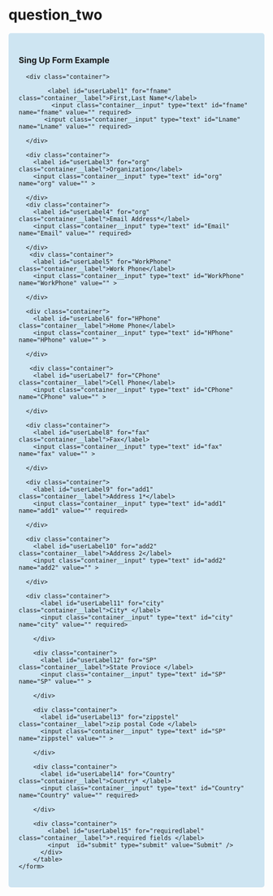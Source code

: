 # question_two
<html>
<main>
<div class="pagewrap">
    <form class="form" id="form">
      <h3 class="form__title">Sing Up Form Example</h3>
      
      <div class="container">
      
            <label id="userLabel1" for="fname" class="container__label">First,Last Name*</label> 
             <input class="container__input" type="text" id="fname" name="fname" value="" required> 
           <input class="container__input" type="text" id="Lname" name="Lname" value="" required> 
   
      </div>
      
      <div class="container">
        <label id="userLabel3" for="org" class="container__label">Organization</label>
        <input class="container__input" type="text" id="org" name="org" value="" >
        
      </div>
      <div class="container">
        <label id="userLabel4" for="org" class="container__label">Email Address*</label>
        <input class="container__input" type="text" id="Email" name="Email" value="" required>
       
      </div>
       <div class="container">
        <label id="userLabel5" for="WorkPhone" class="container__label">Work Phone</label>
        <input class="container__input" type="text" id="WorkPhone" name="WorkPhone" value="" >
       
      </div>
  
      <div class="container">
        <label id="userLabel6" for="HPhone" class="container__label">Home Phone</label>
        <input class="container__input" type="text" id="HPhone" name="HPhone" value="" >
       
      </div>
  
       <div class="container">
        <label id="userLabel7" for="CPhone" class="container__label">Cell Phone</label>
        <input class="container__input" type="text" id="CPhone" name="CPhone" value="" >
        
      </div>
  
      <div class="container">
        <label id="userLabel8" for="fax" class="container__label">Fax</label>
        <input class="container__input" type="text" id="fax" name="fax" value="" >
       
      </div>
  
      <div class="container">
        <label id="userLabel9" for="add1" class="container__label">Address 1*</label>
        <input class="container__input" type="text" id="add1" name="add1" value="" required>
        
      </div>
  
      <div class="container">
        <label id="userLabel10" for="add2" class="container__label">Address 2</label>
        <input class="container__input" type="text" id="add2" name="add2" value="" >
       
      </div>
  
      <div class="container">
          <label id="userLabel11" for="city" class="container__label">City* </label>
          <input class="container__input" type="text" id="city" name="city" value="" required>
          
        </div>
  
        <div class="container">
          <label id="userLabel12" for="SP" class="container__label">State Provioce </label>
          <input class="container__input" type="text" id="SP" name="SP" value="" >
         
        </div>
  
        <div class="container">
          <label id="userLabel13" for="zippstel" class="container__label">zip postal Code </label>
          <input class="container__input" type="text" id="SP" name="zippstel" value="" >
          
        </div>
  
        <div class="container">
          <label id="userLabel14" for="Country" class="container__label">Country* </label>
          <input class="container__input" type="text" id="Country" name="Country" value="" required>
          
        </div>
  
        <div class="container">
            <label id="userLabel15" for="requiredlabel" class="container__label">*.required fields </label>
            <input  id="submit" type="submit" value="Submit" />           
          </div>
        </table>
    </form>
  </div>
</main>




<style>
    input[type=text], select {
      width: 100%;
      padding: 12px 20px;
      margin: 8px 0;
      display: inline-block;
      border: 1px solid #ccc;
      border-radius: 4px;
      box-sizing: border-box;
    }
    
    input[type=submit] {
      width: 100%;
      background-color: #96bac4;
      color: white;
      padding: 14px 20px;
      margin: 8px 0;
      border: none;
      border-radius: 4px;
      cursor: pointer;
    }
    
    input[type=submit]:hover {
      background-color: #96bac4;
    }
    
    div {
      border-radius: 5px;
      background-color: #CEE5F2;
      padding: 20px;
    }
    </style>

  
  <script>
  function validate() {
  var fname = document.getElementById('fname').value;
  var Lname = document.getElementById('Lname').value;
  var address1 = document.getElementById('add1').value;
  var city = document.getElementById('city').value;
  var Country = document.getElementById('Country').value;

      
    if (fname === "" || fname === null) {
      alert("First Name required");               
    }
    if (Lname === "" || Lname === null) {
        alert("Last Name required");  
    }
    if (address1 === "" || address1 === null) {
        alert("address1 required");  
    }
    if (city === "" || city === null) {
        alert("city required");  
    }
    if (Country === "" || Country === null) {
        alert("Country required");  
    }
  }
  var submit = document.getElementById('submit');
  submit.addEventListener('click', validate);
  $("#form").submit(_=> alert("You have successfully submitted"));
 
  
  
  </script>
